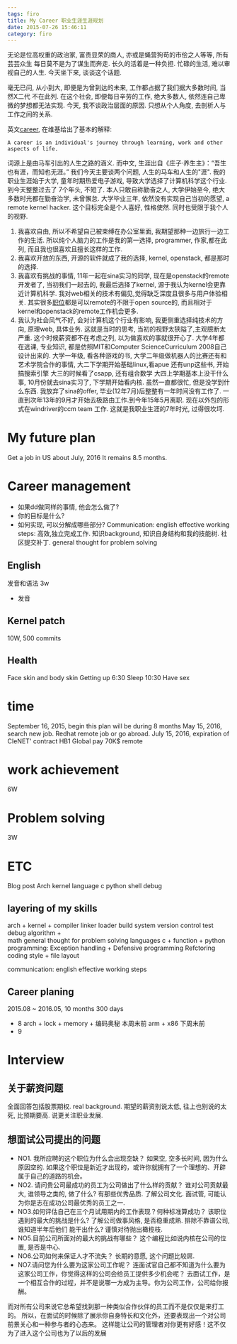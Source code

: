```yaml
---
tags: firo
title: My Career 职业生涯生涯规划
date: 2015-07-26 15:46:11
category: firo
---
```


无论是位高权重的政治家, 富贵显荣的商人, 亦或是蝇营狗苟的市侩之人等等, 所有芸芸众生
每日莫不是为了谋生而奔走. 长久的活着是一种负担.
忙碌的生活, 难以审视自己的人生. 今天坐下来, 谈谈这个话题.

毫无已问, 从小到大, 即便是为曾到达的未来, 工作都占据了我们据大多数时间, 当然X二代
不在此列. 在这个社会, 即便每日辛劳的工作, 绝大多数人, 依然连自己卑微的梦想都无法实现.
今天, 我不谈政治层面的原因. 只想从个人角度, 去剖析人与工作之间的关系.

英文[career](https://en.wikipedia.org/wiki/Career), 在维基给出了基本的解释:

	A career is an individual's journey through learning, work and other aspects of life.
词源上是由马车引出的人生之路的涵义. 而中文, 生涯出自《庄子·养生主》：“吾生也有涯，而知也无涯。”
我们今天主要谈两个问题, 人生的马车和人生的"涯".
我的职业生涯始于大学, 童年时期热爱电子游戏, 导致大学选择了计算机科学这个行业. 到今天整整过去了
7个年头, 不短了. 本人只敢自称勤奋之人, 大学伊始至今, 绝大多数时光都在勤奋治学, 未曾懈怠.
大学毕业三年, 依然没有实现自己当初的愿望, a remote kernel hacker. 这个目标完全是个人喜好, 性格使然.
同时也受限于我个人的视野.
1. 我喜欢自由, 所以不希望自己被束缚在办公室里面, 我期望那种一边旅行一边工作的生活.
所以纯个人脑力的工作是我的第一选择, programmer, 作家,都在此列, 而且我也很喜欢且擅长这样的工作.
2. 我喜欢开放的东西, 开源的软件就成了我的选择, kernel, openstack, 都是那时的选择.
3. 我喜欢有挑战的事情, 11年一起在sina实习的同学, 现在是openstack的remote开发者了, 
当初我们一起去的, 我最后选择了kernel, 源于我认为kernel会更靠近计算机科学.
我对web相关的技术有偏见,觉得缺乏深度且很多与用户体验相关.
其实很多[职位](http://careers.stackoverflow.com/jobs/remote)都是可以remote的不限于open source的, 而且相对于
kernel和openstack的remote工作机会更多. 
4. 我认为社会风气不好, 会对计算机这个行业有影响, 我更侧重选择纯技术的方向, 原理web, 具体业务.
这就是当时的思考, 当初的视野太狭隘了,主观臆断太严重.
这个时候薪资都不在考虑之列, 以为做喜欢的事就很开心了.
大学4年都在逃课, 专业知识, 都是仿照MIT和Computer ScienceCurriculum 2008自己设计出来的.
大学一年级, 看各种游戏的书, 
大学二年级做机器人的比赛还有和艺术学院合作的事情, 
大二下学期开始基础linux,看apue 还有unp这些书, 开始搞搜索引擎
大三的时候看了csapp, 还有组合数学
大四上学期基本上没干什么事, 10月份就去sina实习了, 下学期开始看内核.
虽然一直都很忙, 但是没学到什么东西. 
我放弃了sina的offer, 毕业(12年7月)后整整有一年时间没有工作了.
一直到次年13年的9月才开始去极路由工作.到今年15年5月离职.
现在以外包的形式在windriver的ccm team 工作.
这就是我职业生涯的7年时光, 过得很坎坷. 

# My future plan
Get a job in US about July, 2016
It remains 8.5 months.

# Career management
* 如果dd做同样的事情, 他会怎么做了?
* 你的目标是什么?
* 如何实现, 可以分解成哪些部分?
Communication: english
effective working steps: 高效,独立完成工作.
知识background, 知识自身结构和我的技能树.
社区提交补丁.
general thought for problem solving


## English 
发音和语法
3w
* 发音
## Kernel patch
10W, 500 commits

## Health
Face skin and body skin
Getting up  6:30
Sleep	10:30
Have sex


# time
September 16, 2015, begin this plan will be during 8 months
May 15, 2016, search new job. Redhat remote job or go abroad.
July 15, 2016, expiration of CIeNET' contract
HB1
Global pay
70K$
remote
# work achievement
6W
# Problem solving
3W
# ETC
Blog post
Arch
kernel
language c python shell
debug 


## layering of my skills
arch + 
kernel + 
compiler
linker
loader
build system
version control
test
debug
algorithm +  
math
general thought for problem solving
languages c + function + python
programming: 
Exception handling + Defensive programming
Refctoring
coding style + file layout

communication: english 
effective working steps
## Career planing
2015.08 ~ 2016.05, 10 months 300 days
* 8
arch + lock + memory + 编码奥秘 本周末前
arm + x86 下周末前
* 9







# Interview
## 关于薪资问题
全面回答包括股票期权. 
real background.
期望的薪资别说太低, 往上也别说的太死, 比预期要高.
说更关注职业发展.

## 想面试公司提出的问题
* NO1. 我所应聘的这个职位为什么会出现空缺？
如果空, 空多长时间, 因为什么原因空的.
如果这个职位是新近才出现的，或许你就拥有了一个理想的、开辟属于自己的道路的机会。
* NO2. 请问贵公司最成功的员工为公司做出了什么样的贡献？
谁对公司贡献最大, 谁领导之类的, 做了什么? 有那些优秀品质. 了解公司文化.
面试管, 可能认为你是志在成功公司最优秀的员工之一.
* NO3.如何评估自己在三个月试用期内的工作表现？何种标准算成功？
该职位遇到的最大的挑战是什么?
了解公司做事风格, 是否稳重成熟. 排除不靠谱公司, 谁知道半年后他们
能干出什么? 谨慎对待抛出橄榄枝.
* NO5.目前公司所面对的最大的挑战有哪些？
这个编程比如说内核在公司的位置, 是否是中心.
* NO6.公司如何来保证人才不流失？
长期的意愿, 这个问题比较屌.
* NO7.请问您为什么要为这家公司工作呢？
连面试官自己都不知道为什么要为这家公司工作，你觉得这样的公司会给员工提供多少机会呢？
去面试工作，是一个相互合作的过程，并不是说哪一方成为主导。你为公司工作，公司给你报酬。

而对所有公司来说它总希望找到那一种类似合作伙伴的员工而不是仅仅是来打工的。
所以，在面试的时候除了展示你自身特长和文化外，还要表现出一个对公司前景关心和一种参与者的心态来。
这样能让公司的管理者对你更有好感！这不仅为了进入这个公司也为了以后的发展

